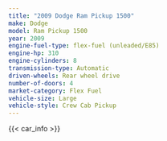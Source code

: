 ```yaml
---
title: "2009 Dodge Ram Pickup 1500"
make: Dodge
model: Ram Pickup 1500
year: 2009
engine-fuel-type: flex-fuel (unleaded/E85)
engine-hp: 310
engine-cylinders: 8
transmission-type: Automatic
driven-wheels: Rear wheel drive
number-of-doors: 4
market-category: Flex Fuel
vehicle-size: Large
vehicle-style: Crew Cab Pickup
---
```


{{< car_info >}}
